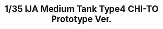 ---
layout: product
title: "1/35 IJA Medium Tank Type4 CHI-TO  Prototype Ver."
price: "7500" 
desc: "Maketa"
img_path: "/assets/img/FM32.webp"
brand: "FineMolds"
available: false
special_offer: false
new: false
soon: false
cat: "010000"
subcat: "015900"
subsubcat: "0N/A"
sifra: "FM32"
popular: false
spec: false
---